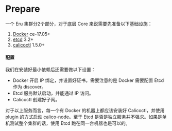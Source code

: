 Prepare
========

一个 Eru 集群分2个部分，对于底层 Core 来说需要先准备以下基础设施：

1. [Docker](https://github.com/moby/moby) ce-17.05+
2. [etcd](https://github.com/coreos/etcd) 3.2+
3. [calicoctl](https://github.com/projectcalico/calicoctl) 1.5.0+

#### 配置

我们在安装好最小依赖后还需要做以下设置：

* Docker 开启 IP 绑定，并设置好证书，需要注意的是 Docker 需要配置 Etcd 作为 discover。
* Etcd 服务默认启动，并能通过 IP 访问。
* Calicoctl 创建好子网。

对于以上服务而言，每一个有 Docker 的机器上都应该安装好 Calicoctl，并使用 plugin 的方式启动 calico-node。至于 Etcd 是否是独立服务并不强求。如果是单机测试整个集群的话，使用 Etcd 跑在同一台机器也是可以的。
